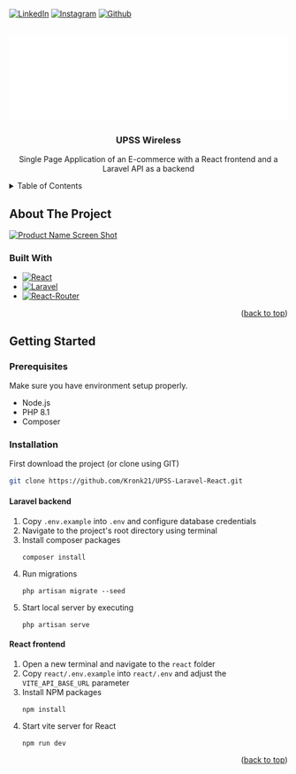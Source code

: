 <a name="readme-top"></a>

<!-- PROJECT SHIELDS -->
<!--
*** I'm using markdown "reference style" links for readability.
*** Reference links are enclosed in brackets [ ] instead of parentheses ( ).
*** See the bottom of this document for the declaration of the reference variables
*** for contributors-url, forks-url, etc. This is an optional, concise syntax you may use.
*** https://www.markdownguide.org/basic-syntax/#reference-style-links
-->

[![LinkedIn][linkedin-shield]][linkedin-url]
[![Instagram][instagram-shield]][instagram-url]
[![Github][github-shield]][github-url]

<!-- PROJECT LOGO -->
<br />
<div align="center">  
  <a href="https://github.com/Kronk21/UPSS-Laravel-React.git">
    <img src="./react/src/assets/Logo-Blanco.png" alt="Logo">
  </a>

<h3 align="center">UPSS Wireless</h3>

  <p align="center">
    Single Page Application of an E-commerce with a React frontend and a Laravel API as a backend
  </p>
</div>

<!-- TABLE OF CONTENTS -->
<details>
  <summary>Table of Contents</summary>
  <ol>
    <li>
      <a href="#about-the-project">About The Project</a>
      <ul>
        <li><a href="#built-with">Built With</a></li>
      </ul>
    </li>
    <li>
      <a href="#getting-started">Getting Started</a>
      <ul>
        <li><a href="#prerequisites">Prerequisites</a></li>
        <li><a href="#installation">Installation</a></li>
      </ul>
    </li>
  </ol>
</details>

<!-- ABOUT THE PROJECT -->

## About The Project

[![Product Name Screen Shot][product-screenshot]](#readme-top)

### Built With

-   [![React][React.js]][React-url]
-   [![Laravel][Laravel.com]][Laravel-url]
-   [![React-Router][React-Router-shield]][React-Router-url]

<p align="right">(<a href="#readme-top">back to top</a>)</p>

<!-- GETTING STARTED -->

## Getting Started

### Prerequisites

Make sure you have environment setup properly.

-   Node.js
-   PHP 8.1
-   Composer

### Installation

First download the project (or clone using GIT)

```sh
git clone https://github.com/Kronk21/UPSS-Laravel-React.git
```

#### Laravel backend

1. Copy `.env.example` into `.env` and configure database credentials
2. Navigate to the project's root directory using terminal
3. Install composer packages
    ```
    composer install
    ```
4. Run migrations
    ```
    php artisan migrate --seed
    ```
5. Start local server by executing
    ```
    php artisan serve
    ```

#### React frontend

1. Open a new terminal and navigate to the `react` folder
2. Copy `react/.env.example` into `react/.env` and adjust the `VITE_API_BASE_URL` parameter
3. Install NPM packages
    ```
    npm install
    ```
4. Start vite server for React
    ```
    npm run dev
    ```

<p align="right">(<a href="#readme-top">back to top</a>)</p>

<!-- MARKDOWN LINKS & IMAGES -->
<!-- https://www.markdownguide.org/basic-syntax/#reference-style-links -->

<!--  -->

[linkedin-shield]: https://img.shields.io/badge/-LinkedIn-black.svg?style=for-the-badge&logo=linkedin&colorB=555
[linkedin-url]: https://www.linkedin.com/in/cesar-serrano-113597260/
[instagram-shield]: https://img.shields.io/badge/Instagram-E4405F?style=for-the-badge&logo=instagram&logoColor=white
[instagram-url]: https://www.instagram.com/cesarserrano21/
[github-shield]: https://img.shields.io/badge/GitHub-100000?style=for-the-badge&logo=github&logoColor=white
[github-url]: https://github.com/Kronk21

<!--  -->

[product-screenshot]: https://i.imgur.com/6JQ9A4y.png

<!--  -->

[React.js]: https://img.shields.io/badge/React-20232A?style=for-the-badge&logo=react&logoColor=61DAFB
[React-url]: https://reactjs.org/
[Laravel.com]: https://img.shields.io/badge/Laravel-FF2D20?style=for-the-badge&logo=laravel&logoColor=white
[Laravel-url]: https://laravel.com
[React-Router-shield]: https://img.shields.io/badge/React_Router-CA4245?style=for-the-badge&logo=react-router&logoColor=white
[React-Router-url]: https://reactrouter.com/en/main

<!--  -->

[Bootstrap.com]: https://img.shields.io/badge/Bootstrap-563D7C?style=for-the-badge&logo=bootstrap&logoColor=white
[Bootstrap-url]: https://getbootstrap.com
[JQuery.com]: https://img.shields.io/badge/jQuery-0769AD?style=for-the-badge&logo=jquery&logoColor=white
[JQuery-url]: https://jquery.com
